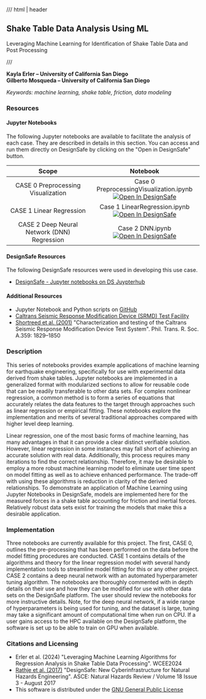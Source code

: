 /// html | header

## Shake Table Data Analysis Using ML

Leveraging Machine Learning for Identification of Shake Table Data and Post Processing

///

**Kayla Erler – University of California San Diego** <br>
**Gilberto Mosqueda – University of California San Diego**

_Keywords: machine learning, shake table, friction, data modeling_

### Resources
 
#### Jupyter Notebooks
The following Jupyter notebooks are available to facilitate the analysis of each case. They are described in details in this section. You can access and run them directly on DesignSafe by clicking on the "Open in DesignSafe" button.

| Scope | Notebook |
| :-------: | :---------:  |
| CASE 0 Preprocessing Visualization | Case 0 PreprocessingVisualization.ipynb <br> [![Open In DesignSafe](https://raw.githubusercontent.com/geoelements/LearnMPM/main/DesignSafe-Badge.svg)](https://jupyter.designsafe-ci.org/hub/user-redirect/lab/tree/CommunityData/Use%20Case%20Products/Shake%20Table%20ML%20Data%20Analysis/Case%200%20PreprocessingVisualization.ipynb) |
| CASE 1 Linear Regression | Case 1 LinearRegression.ipynb <br> [![Open In DesignSafe](https://raw.githubusercontent.com/geoelements/LearnMPM/main/DesignSafe-Badge.svg)](https://jupyter.designsafe-ci.org/hub/user-redirect/lab/tree/CommunityData/Use%20Case%20Products/Shake%20Table%20ML%20Data%20Analysis/Case%201%20LinearRegression.ipynb) |
| CASE 2 Deep Neural Network (DNN) Regression | Case 2 DNN.ipynb <br> [![Open In DesignSafe](https://raw.githubusercontent.com/geoelements/LearnMPM/main/DesignSafe-Badge.svg)](https://jupyter.designsafe-ci.org/hub/user-redirect/lab/tree/CommunityData/Use%20Case%20Products/Shake%20Table%20ML%20Data%20Analysis/Case%202%20DNN.ipynb) |

#### DesignSafe Resources
The following DesignSafe resources were used in developing this use case.

* [DesignSafe - Jupyter notebooks on DS Juypterhub](https://www.designsafe-ci.org/use-designsafe/tools-applications/analysis/jupyter)<br/>

#### Additional Resources
* Jupyter Notebook and Python scripts on [GitHub](https://github.com/Kaylaerler/Structural-Insights-with-ML)
* [Caltrans Seismic Response Modification Device (SRMD) Test Facility](https://se.ucsd.edu/facilities/laboratory-listing/srmd)
* [Shortreed et al.  (2001)](https://royalsocietypublishing.org/doi/10.1098/rsta.2001.0875) &quot;Characterization and testing of the Caltrans Seismic Response Modification Device Test System&quot;. Phil. Trans. R. Soc. A.359: 1829–1850

### Description

This series of notebooks provides example applications of machine learning for earthquake engineering, specifically for use with experimental data derived from shake tables. Jupyter notebooks are implemented in a generalized format with modularized sections to allow for reusable code that can be readily transferable to other data sets. For complex nonlinear regression, a common method is to form a series of equations that accurately relates the data features to the target through approaches such as linear regression or empirical fitting.  These notebooks explore the implementation and merits of several traditional approaches compared with higher level deep learning.

Linear regression, one of the most basic forms of machine learning, has many advantages in that it can provide a clear distinct verifiable solution.  However, linear regression in some instances may fall short of achieving an accurate solution with real data. Additionally, this process requires many iterations to find the correct relationship. Therefore, it may be desirable to employ a more robust machine learning model to eliminate user time spent on model fitting as well as to achieve enhanced performance. The trade-off with using these algorithms is reduction in clarity of the derived relationships. To demonstrate an application of Machine Learning using Jupyter Notebooks in DesignSafe, models are implemented here for the measured forces in a shake table accounting for friction and inertial forces. Relatively robust data sets exist for training the models that make this a desirable application.

### Implementation

Three notebooks are currently available for this project. The first, CASE 0, outlines the pre-processing that has been performed on the data before the model fitting procedures are conducted. CASE 1 contains details of the algorithms and theory for the linear regression model with several handy implementation tools to streamline model fitting for this or any other project. CASE 2 contains a deep neural network with an automated hyperparameter tuning algorithm. The notebooks are thoroughly commented with in depth details on their use and how they can be modified for use with other data sets on the DesignSafe platform. The user should review the notebooks for more instructive details. Note, for the deep neural network, if a wide range of hyperparameters is being used for tuning, and the dataset is large, tuning may take a significant amount of computational time when run on CPU. If a user gains access to the HPC available on the DesignSafe platform, the software is set up to be able to train on GPU when available. 

### Citations and Licensing

* Erler et al. (2024) &quot;Leveraging Machine Learning Algorithms for Regression Analysis in Shake Table Data Processing&quot;.  WCEE2024 
* [Rathje et al. (2017)](https://doi.org/10.1061/(ASCE)NH.1527-6996.0000246) &quot;DesignSafe: New Cyberinfrastructure for Natural Hazards Engineering&quot;. ASCE: Natural Hazards Review / Volume 18 Issue 3 - August 2017
* This software is distributed under the [GNU General Public License](https://www.gnu.org/licenses/gpl-3.0.html)
